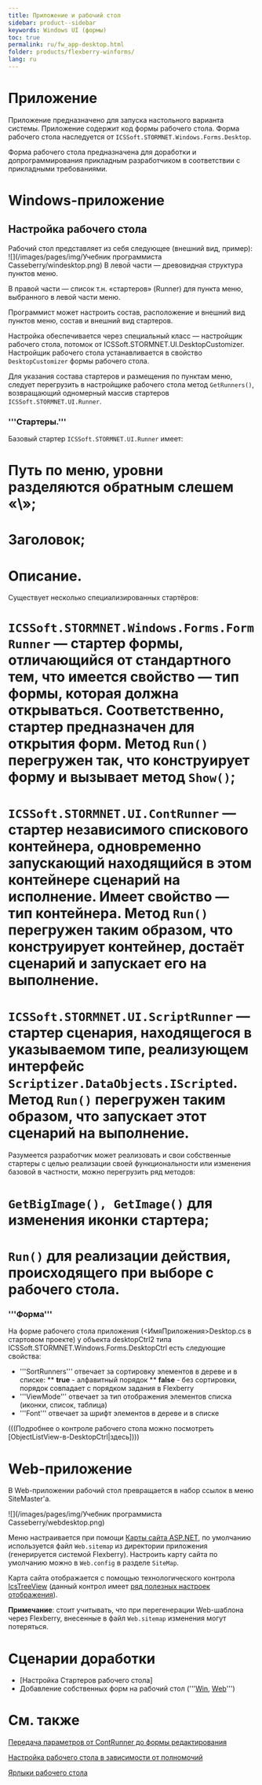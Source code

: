 ```yaml
---
title: Приложение и рабочий стол
sidebar: product--sidebar
keywords: Windows UI (формы)
toc: true
permalink: ru/fw_app-desktop.html
folder: products/flexberry-winforms/
lang: ru
---
```

# Приложение
Приложение предназначено для запуска настольного варианта системы. Приложение содержит код формы рабочего стола. Форма рабочего стола наследуется от `ICSSoft.STORMNET.Windows.Forms.Desktop`.


Форма рабочего стола предназначена для доработки  и допрограммирования прикладным разработчиком в соответствии с прикладными требованиями.

# Windows-приложение
## Настройка рабочего стола
Рабочий стол представляет из себя следующее (внешний вид, пример):
![](/images/pages/img/Учебник программиста Casseberry/windesktop.png)
В левой части — древовидная структура пунктов меню.

В правой части — список т.н. «стартеров» (Runner) для пункта меню, выбранного в левой части меню.

Программист может настроить состав, расположение и внешний вид пунктов меню, состав и внешний вид стартеров.

Настройка обеспечивается через специальный класс — настройщик рабочего стола, потомок от ICSSoft.STORMNET.UI.DesktopCustomizer. Настройщик рабочего стола устанавливается в свойство `DesktopCustomizer` формы рабочего стола.

Для указания состава стартеров и размещения по пунктам меню, следует перегрузить в настройщике рабочего стола метод `GetRunners()`, возвращающий одномерный массив стартеров `ICSSoft.STORMNET.UI.Runner`.


### '''Стартеры.'''
Базовый стартер `ICSSoft.STORMNET.UI.Runner` имеет: 
# Путь по меню, уровни разделяются обратным слешем «\»;
# Заголовок;
# Описание.

Существует несколько специализированных стартёров:
# `ICSSoft.STORMNET.Windows.Forms.FormRunner` — стартер формы, отличающийся от стандартного тем, что имеется свойство — тип формы, которая должна открываться. Соответственно, стартер предназначен для открытия форм. Метод `Run()` перегружен так, что конструирует форму и вызывает метод `Show()`;
# `ICSSoft.STORMNET.UI.ContRunner` — стартер независимого спискового контейнера, одновременно запускающий находящийся в этом контейнере сценарий на исполнение. Имеет свойство — тип контейнера. Метод `Run()` перегружен таким образом, что конструирует контейнер, достаёт сценарий и запускает его на выполнение.
# `ICSSoft.STORMNET.UI.ScriptRunner` — стартер сценария, находящегося в указываемом типе, реализующем интерфейс `Scriptizer.DataObjects.IScripted`. Метод `Run()` перегружен таким образом, что запускает этот сценарий на выполнение.

Разумеется разработчик может реализовать и свои собственные стартеры с целью реализации своей функциональности или изменения базовой в частности, можно перегрузить ряд методов:
# `GetBigImage(), GetImage()` для изменения иконки стартера;
# `Run()` для реализации действия, происходящего при выборе с рабочего стола.


### '''Форма'''
На форме рабочего стола приложения (<ИмяПриложения>Desktop.cs в стартовом проекте) у объекта desktopCtrl2 типа ICSSoft.STORMNET.Windows.Forms.DesktopCtrl есть следующие свойства:
* '''SortRunners''' отвечает за сортировку элементов в дереве и в списке:
**	__true__ - алфавитный порядок
**	__false__ - без сортировки, порядок совпадает с порядком задания в Flexberry
* '''ViewMode''' отвечает за тип отображения элементов списка (иконки, список, таблица)
* '''Font''' отвечает за шрифт элементов в дереве и в списке

(((<msg type=note>Подробнее о контроле рабочего стола можно посмотреть [ObjectListView-в-DesktopCtrl|здесь]</msg>)))


# Web-приложение
В Web-приложении рабочий стол превращается в набор ссылок в меню SiteMaster'a.

![](/images/pages/img/Учебник программиста Casseberry/webdesktop.png)

Меню настраивается при помощи [Карты сайта ASP.NET](http://msdn.microsoft.com/ru-ru/library/yy2ykkab%28v=vs.100%29.aspx), по умолчанию используется файл `Web.sitemap` из директории приложения (генерируется системой Flexberry). Настроить карту сайта по умолчанию можно в `Web.config` в разделе `SiteMap`. 

Карта сайта отображается с помощью технологического контрола [IcsTreeView](fa_ics-treeview.html) (данный контрол имеет [ряд полезных настроек отображения](fa_ics-treeview.html)).

__Примечание__: стоит учитывать, что при перегенерации Web-шаблона через Flexberry, внесенные в файл `Web.sitemap` изменения могут потеряться.

# Сценарии доработки

* [Настройка Стартеров рабочего стола]
* Добавление собственных форм на рабочий стол ('''[Win](add-form-to-win-desktop.html), [Web](fa_add-page-web-desktop.html)''')
# См. также
[Передача параметров от ContRunner до формы редактирования](parameters-from-cont-runner-to-edit-form.html)

[Настройка рабочего стола в зависимости от полномочий](прикладные-системы_Настроика-рабочего-стола-в-зависимости-от-полномочии.html)

[Ярлыки рабочего стола](Ярлыки-рабочего-стола.html)




